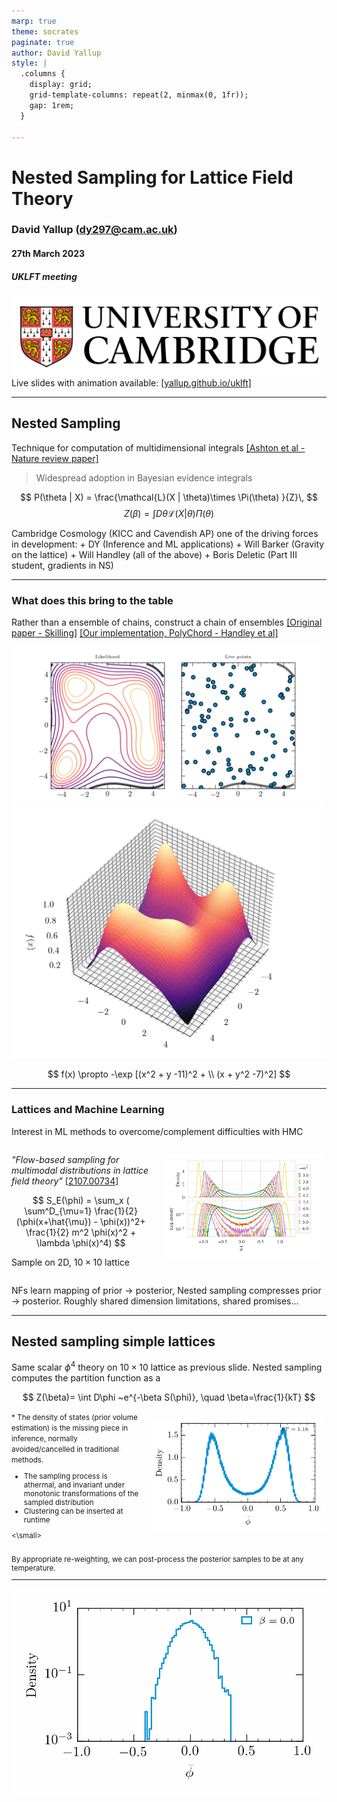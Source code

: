 ```yaml
---
marp: true
theme: socrates
paginate: true
author: David Yallup
style: |
  .columns {
    display: grid;
    grid-template-columns: repeat(2, minmax(0, 1fr));
    gap: 1rem;
  }

---
```



<!-- <style>
section {
  font-size: 28px;
}
  img[alt~="center"] {
  display: block;
  margin: 0 auto;
  }

  justify-content: flex-start;
</style> -->

<style>
   .font-size: 20px;
    
    img[alt~="center"] {
    display: block;
    margin: 0 auto;
    }

  justify-content: flex-start;


   .cite-author {
      text-align        : right;
   }
   .cite-author:after {
      color             : orangered;
      font-size         : 125%;
      /* font-style        : italic; */
      font-weight       : bold;
      font-family       : Cambria, Cochin, Georgia, Times, 'Times New Roman', serif;
      padding-right     : 130px;
   }
   .cite-author[data-text]:after {
      content           : " - "attr(data-text) " - ";      
   }

   .cite-author p {
      padding-bottom : 40px
   }

</style>




<!-- _class: titlepage -->

# Nested Sampling for Lattice Field Theory
### David Yallup (<dy297@cam.ac.uk>)
#### 27th March 2023
##### UKLFT meeting

![height:100px](./assets/cam.png)
Live slides with animation available:
[[yallup.github.io/uklft]](https://yallup.github.io/uklft) 


----
<!-- paginate: true -->



## Nested Sampling

Technique for computation of multidimensional integrals [[Ashton et al - Nature review paper]](https://arxiv.org/abs/2205.15570)
> Widespread adoption in Bayesian evidence integrals 

$$ P(\theta | X) = \frac{\mathcal{L}(X | \theta)\times \Pi(\theta) }{Z}\, $$
$$ Z(\beta) = \int D\theta \mathcal{L}(X | \theta)\Pi(\theta) $$

Cambridge Cosmology (KICC and Cavendish AP) one of the driving forces in development: 
$+$ DY (Inference and ML applications) 
$+$ Will Barker (Gravity on the lattice)
$+$ Will Handley (all of the above)
$+$ Boris Deletic (Part III student, gradients in NS)

----
### What does this bring to the table

Rather than a ensemble of chains, construct a chain of ensembles
[[Original paper - Skilling]](https://projecteuclid.org/journals/bayesian-analysis/volume-1/issue-4/Nested-sampling-for-general-Bayesian-computation/10.1214/06-BA127.full)
[[Our implementation, PolyChord - Handley et al]](https://arxiv.org/abs/1506.00171)

<!-- ![bg right](./assets/himmelblau.png) -->

![w:710](./assets/himmelblau.gif) ![w:400](./assets/himmelblau.png)

$$
f(x) \propto -\exp [(x^2 + y -11)^2 + \\ (x + y^2 -7)^2]
$$

----

### Lattices and Machine Learning

Interest in ML methods to overcome/complement difficulties with HMC

<div class="columns">
<div>

*"Flow-based sampling for multimodal distributions in lattice field theory"* [[2107.00734]](https://arxiv.org/abs/2107.00734)

$$
S_E(\phi) = \sum_x (  \sum^D_{\mu=1} \frac{1}{2}(\phi(x+\hat{\mu}) -  \phi(x))^2+ \frac{1}{2} m^2 \phi(x)^2 + \lambda \phi(x)^4)
$$

<!-- $\phi^4$ scalar lagrangian with wrong sign (higgs) mass potential -->
Sample on 2D, $10\times10$ lattice
</div>
<div>

<center>

![width:600px center](./assets/lattice.png)

</center>
  
</div>
</div>

NFs learn mapping of prior $\rightarrow$ posterior, Nested sampling compresses prior $\rightarrow$ posterior. Roughly shared dimension limitations, shared promises...


----
## Nested sampling simple lattices

Same scalar $\phi^4$ theory on $10\times10$ lattice as previous slide. Nested sampling computes the partition function as a

$$
    Z(\beta)= \int D\phi ~e^{-\beta S(\phi)}, \quad \beta=\frac{1}{kT}
$$

<div class="columns">
<div>

<small>
* The density of states (prior volume estimation) is the missing piece in
inference, normally avoided/cancelled in traditional methods.

* The sampling process is athermal, and invariant under monotonic
transformations of the sampled distribution
* Clustering can be inserted at runtime

<\small>

</div>
<div>

<center>

![width:600px center](./assets/ns_lat.png)

</center>
  
</div>
</div>

By appropriate re-weighting, we can post-process the posterior
samples to be at any temperature.

----


![bg 80%](./assets/beta_flow.gif)


